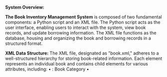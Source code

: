 **System Overview:**

**The Book Inventory Management System** is composed of two fundamental components: a Python script and an XML file. The Python script acts as the user interface, enabling users to interact with the system, view book records, and update borrowing information. The XML file functions as the database, housing and organizing the book and borrowing records in a structured format.

**XML Data Structure:**
The XML file, designated as "book.xml," adheres to a well-structured hierarchy for storing book-related information. Each <book> element represents an individual book and contains child elements for various attributes, including:
    • <category>: Book Category
    • <title>: Book Title
    • <author>: Book Author(s)
    • <year>: Publication Year
    • <price>: Book Price
    • <borrower>: Borrower's Name
    • <issuedDate>: Issued Date
    • <returnDate>: Return Date
This structured approach facilitates efficient data organization and retrieval, ensuring that both book and borrowing records are well-maintained.
System Features:
    1. Listing Books:
        ◦ The system allows users to list all available books.
        ◦ The Python script parses the "book.xml" file using the ElementTree library and displays book details in a tabular format.
    2. Updating Book Information:
        ◦ Users can update book data, including title, author(s), category, publication year, and price.
        ◦ The Python script facilitates the modification of book information, and changes are instantly reflected in the XML file to maintain data accuracy.
    3. Borrowing and Returning Books:
        ◦ The system incorporates the ability to borrow and return books.
        ◦ Users are prompted to specify the borrower's name, issued date, and return date for each book.
        ◦ Borrower information and dates are stored in the XML file, allowing for efficient book tracking and management.
    4. Data Persistence:
        ◦ Book data and borrowing records are persistently stored in the "book.xml" file.
        ◦ All changes made to the book inventory, such as updates and borrowing actions, are saved in the XML file, ensuring data durability.
Usage:
The Book Inventory Management System streamlines the organization and management of a library's book collection, with a particular emphasis on tracking borrowing records. It empowers users to effectively view, update, borrow, and return books while preserving the integrity of book and borrowing data through XML-based storage. The system provides a user-friendly and structured approach to book management, making it an invaluable tool for library administrators and users alike.
Conclusion:
The Book Inventory Management System with borrowing records introduces an efficient and structured approach to library book management. By leveraging Python and XML, the system ensures the seamless organization and retrieval of both book and borrowing data. It not only simplifies library operations but also enhances user experiences by providing real-time book availability and borrowing information. This system can serve as a valuable asset for libraries and institutions aiming to improve their book management and user services.
